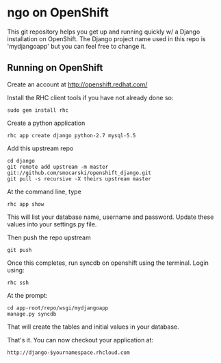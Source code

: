 ngo on OpenShift
===================

This git repository helps you get up and running quickly w/ a Django
installation on OpenShift.  The Django project name used in this repo
is 'mydjangoapp' but you can feel free to change it.  

Running on OpenShift
--------------------

Create an account at http://openshift.redhat.com/

Install the RHC client tools if you have not already done so:
    
    sudo gem install rhc

Create a python application

    rhc app create django python-2.7 mysql-5.5

Add this upstream repo

    cd django
    git remote add upstream -m master git://github.com/smocarski/openshift_django.git
    git pull -s recursive -X theirs upstream master

At the command line, type

    rhc app show

This will list your database name, username and password.  Update these values into your settings.py file.

Then push the repo upstream

    git push

Once this completes, run syncdb on openshift using the terminal.  Login using:

    rhc ssh

At the prompt:

    cd app-root/repo/wsgi/mydjangoapp
    manage.py syncdb

That will create the tables and initial values in your database.

That's it. You can now checkout your application at:

    http://django-$yournamespace.rhcloud.com


